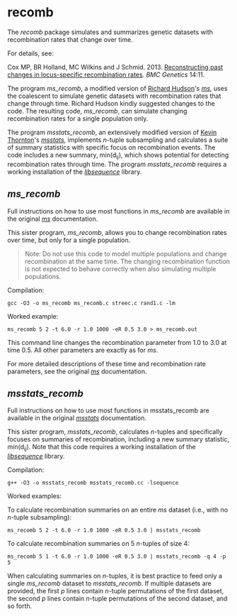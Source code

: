 # recomb

The *recomb* package simulates and summarizes genetic datasets with recombination rates that change over time.

For details, see:

Cox MP, BR Holland, MC Wilkins and J Schmid. 2013. [Reconstructing past changes in locus-specific recombination rates](https://doi.org/10.1186/1471-2156-14-11). *BMC Genetics* 14:11.

The program *ms_recomb*, a modified version of [Richard Hudson](http://home.uchicago.edu/~rhudson1/)'s [*ms*](http://home.uchicago.edu/%7Erhudson1/source/mksamples.html), uses the coalescent to simulate genetic datasets with recombination rates that change through time. Richard Hudson kindly suggested changes to the code. The resulting code, *ms_recomb*, can simulate changing recombination rates for a single population only.

The program *msstats_recomb*, an extensively modified version of [Kevin Thornton](http://www.molpopgen.org/markdown/krthornt)'s [*msstats*](http://www.molpopgen.org/markdown/software.html), implements *n*-tuple subsampling and calculates a suite of summary statistics with specific focus on recombination events. The code includes a new summary, min(d<sub>ij</sub>), which shows potential for detecting recombination rates through time. The program *msstats_recomb* requires a working installation of the [*libsequence*](https://molpopgen.github.io/libsequence/) library.

## *ms_recomb*

Full instructions on how to use most functions in *ms_recomb* are available in the original [*ms*](http://home.uchicago.edu/%7Erhudson1/source/mksamples.html) documentation.

This sister program, *ms_recomb*, allows you to change recombination rates over time, but only for a single population.  

> Note: Do not use this code to model multiple populations and change recombination at the same time. The changing recombination function is not expected to behave correctly when also simulating multiple populations.

Compilation:
```
gcc -O3 -o ms_recomb ms_recomb.c streec.c rand1.c -lm
```

Worked example:
```
ms_recomb 5 2 -t 6.0 -r 1.0 1000 -eR 0.5 3.0 > ms_recomb.out
```

This command line changes the recombination parameter from 1.0 to 3.0 at time 0.5.  All other parameters are exactly as for *ms*.

For more detailed descriptions of these time and recombination rate parameters, see the original [*ms*](http://home.uchicago.edu/%7Erhudson1/source/mksamples.html) documentation.


## *msstats_recomb*

Full instructions on how to use most functions in msstats_recomb are available in the original [*msstats*](http://www.molpopgen.org/markdown/software.html) documentation.

This sister program, *msstats_recomb*, calculates *n*-tuples and specifically focuses on summaries of recombination, including a new summary statistic, min(d<sub>ij</sub>).  Note that this code requires a working installation of the [*libsequence*](https://molpopgen.github.io/libsequence/) library.

Compilation:
```
g++ -O3 -o msstats_recomb msstats_recomb.cc -lsequence
```

Worked examples:<br>

To calculate recombination summaries on an entire *ms* dataset (i.e., with no *n*-tuple subsampling):

```
ms_recomb 5 2 -t 6.0 -r 1.0 1000 -eR 0.5 3.0 | msstats_recomb
```

To calculate recombination summaries on 5 *n*-tuples of size 4:

```
ms_recomb 5 1 -t 6.0 -r 1.0 1000 -eR 0.5 3.0 | msstats_recomb -q 4 -p 5
```

When calculating summaries on *n*-tuples, it is best practice to feed only a single *ms_recomb* dataset to *msstats_recomb*.  If multiple datasets are provided, the first *p* lines contain *n*-tuple permutations of the first dataset, the second *p* lines contain *n*-tuple permutations of the second dataset, and so forth.
